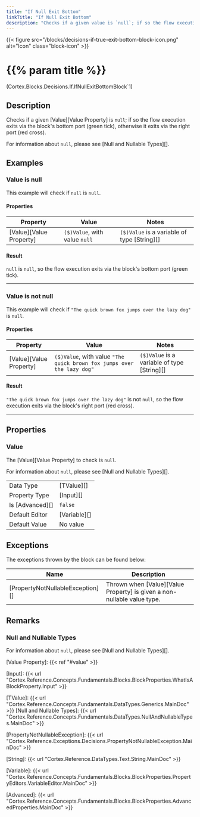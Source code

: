 ```yaml
---
title: "If Null Exit Bottom"
linkTitle: "If Null Exit Bottom"
description: "Checks if a given value is `null`; if so the flow execution exits via the block's bottom port, otherwise it exits via the right port."
---
```


{{< figure src="/blocks/decisions-if-true-exit-bottom-block-icon.png" alt="Icon" class="block-icon" >}}

# {{% param title %}}

<p class="namespace">(Cortex.Blocks.Decisions.If.IfNullExitBottomBlock`1)</p>

## Description

Checks if a given [Value][Value Property] is `null`; if so the flow execution exits via the block's bottom port (green tick), otherwise it exits via the right port (red cross).

For information about `null`, please see [Null and Nullable Types][].

## Examples

### Value is null

This example will check if `null` is `null`.

#### Properties

| Property           | Value                     | Notes                                    |
|--------------------|---------------------------|------------------------------------------|
| [Value][Value Property] | `($)Value`, with value `null` | `($)Value` is a variable of type [String][] |

#### Result

`null` is `null`, so the flow execution exits via the block's bottom port (green tick).

***

### Value is not null

This example will check if `"The quick brown fox jumps over the lazy dog"` is `null`.

#### Properties

| Property           | Value                     | Notes                                    |
|--------------------|---------------------------|------------------------------------------|
| [Value][Value Property] | `($)Value`, with value `"The quick brown fox jumps over the lazy dog"` | `($)Value` is a variable of type [String][] |

#### Result

`"The quick brown fox jumps over the lazy dog"` is not `null`, so the flow execution exits via the block's right port (red cross).

***

## Properties

### Value

The [Value][Value Property] to check is `null`.

For information about `null`, please see [Null and Nullable Types][].

| | |
|--------------------|---------------------------|
| Data Type | [TValue][] |
| Property Type | [Input][] |
| Is [Advanced][] | `false` |
| Default Editor | [Variable][] |
| Default Value | No value |

## Exceptions

The exceptions thrown by the block can be found below:

| Name     | Description |
|----------|----------|
| [PropertyNotNullableException][] | Thrown when [Value][Value Property] is given a non-nullable value type. |

## Remarks

### Null and Nullable Types

For information about `null`, please see [Null and Nullable Types][].

[Value Property]: {{< ref "#value" >}}

[Input]: {{< url "Cortex.Reference.Concepts.Fundamentals.Blocks.BlockProperties.WhatIsABlockProperty.Input" >}}

[TValue]: {{< url "Cortex.Reference.Concepts.Fundamentals.DataTypes.Generics.MainDoc" >}}
[Null and Nullable Types]: {{< url "Cortex.Reference.Concepts.Fundamentals.DataTypes.NullAndNullableTypes.MainDoc" >}}

[PropertyNotNullableException]: {{< url "Cortex.Reference.Exceptions.Decisions.PropertyNotNullableException.MainDoc" >}}

[String]: {{< url "Cortex.Reference.DataTypes.Text.String.MainDoc" >}}

[Variable]: {{< url "Cortex.Reference.Concepts.Fundamentals.Blocks.BlockProperties.PropertyEditors.VariableEditor.MainDoc" >}}

[Advanced]: {{< url "Cortex.Reference.Concepts.Fundamentals.Blocks.BlockProperties.AdvancedProperties.MainDoc" >}}
